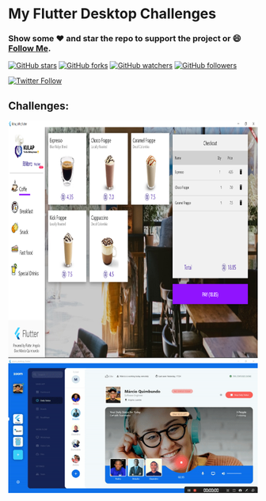 # My Flutter Desktop Challenges

### Show some :heart: and star the repo to support the project or :smile:[Follow Me](https://github.com/marcioquimbundo).
[![GitHub stars](https://img.shields.io/github/stars/marcioquimbundo/flutter_desktop_challenges.svg?style=social&label=Star)](https://github.com/MarcioQuimbundo/flutter_desktop_challenges) [![GitHub forks](https://img.shields.io/github/forks/marcioquimbundo/flutter_desktop_challenges.svg?style=social&label=Fork)](https://github.com/MarcioQuimbundo/flutter_desktop_challenges/fork) [![GitHub watchers](https://img.shields.io/github/watchers/marcioquimbundo/flutter_desktop_challenges.svg?style=social&label=Watch)](https://github.com/MarcioQuimbundo/flutter_desktop_challenges) [![GitHub followers](https://img.shields.io/github/followers/marcioquimbundo.svg?style=social&label=Follow)](https://github.com/MarcioQuimbundo/)  

[![Twitter Follow](https://img.shields.io/twitter/follow/marcioquimbundo?style=social)](https://twitter.com/marcioquimbundo)

## Challenges:
<img  height="480px" style="margin-right:10px;" src="merchant_pos_desktop_flutter/assets/screenshot/0.PNG">
<img style="margin-right:10px;" src="zoom_desktop_flutter/assets/zoom.gif" />



